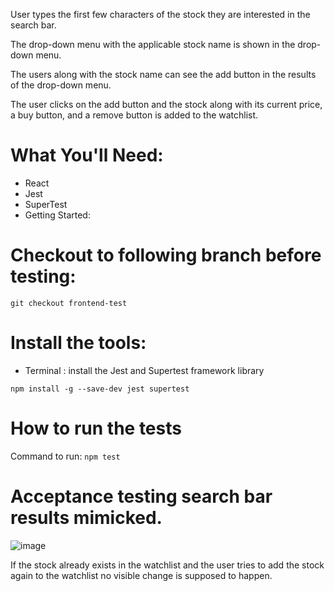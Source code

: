 User types the first few characters of  the stock they are interested in the search bar. 

The drop-down menu with the applicable stock name is shown in the drop-down menu. 

The users along with the stock name can see the add button in the results of the drop-down menu. 

The user clicks on the add button and the stock along with its current price, a buy button, and a remove button is added to the watchlist. 

# What You'll Need:

- React
- Jest
- SuperTest
- Getting Started:

# Checkout to following branch before testing:

  `git checkout frontend-test`

# Install the tools:

- Terminal : install the Jest and Supertest framework library

 `npm install -g --save-dev jest supertest`

 # How to run the tests
 Command to run: `npm test`



# Acceptance testing search bar results mimicked.
![image](https://github.com/yashshrikant99/Software-Engineering-Project/assets/58352099/b7421465-6e54-4e22-a1bf-f734eb49f208)


If the stock already exists in the watchlist and the user tries to add the stock again to the watchlist no visible change is supposed to happen. 
